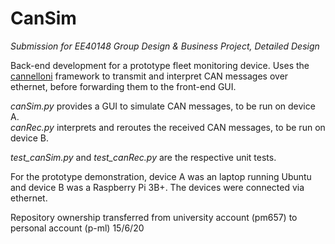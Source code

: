 # CanSim
*Submission for EE40148 Group Design & Business Project, Detailed Design*

Back-end development for a prototype fleet monitoring device. Uses the [cannelloni](https://github.com/mguentner/cannelloni) framework to transmit and interpret CAN messages over ethernet, before forwarding them to the front-end GUI.

*canSim.py* provides a GUI to simulate CAN messages, to be run on device A.  
*canRec.py* interprets and reroutes the received CAN messages, to be run on device B.

*test_canSim.py* and *test_canRec.py* are the respective unit tests.

For the prototype demonstration, device A was an laptop running Ubuntu and device B was a Raspberry Pi 3B+. The devices were connected via ethernet.


Repository ownership transferred from university account (pm657) to personal account (p-ml) 15/6/20
 
